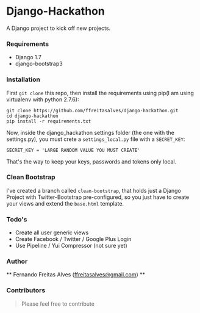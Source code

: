 # Django-Hackathon

A Django project to kick off new projects.

### Requirements
  - Django 1.7
  - django-bootstrap3
  
### Installation
First `git clone` this repo, then install the requirements using pip(I am using virtualenv with python 2.7.6):

```
git clone https://github.com/ffreitasalves/django-hackathon.git
cd django-hackathon
pip install -r requirements.txt
```

Now, inside the django_hackathon settings folder (the one with the settings.py), you must crete a `settings_local.py` file with a `SECRET_KEY`:

```
SECRET_KEY = 'LARGE RANDOM VALUE YOU MUST CREATE'
```

That's the way to keep your keys, passwords and tokens only local.

### Clean Bootstrap
I've created a branch called `clean-bootstrap`, that holds just a Django Project with Twitter-Bootstrap pre-configured, so you just have to create your views and extend the `base.html` template.

### Todo's
  - Create all user generic views
  - Create Facebook / Twitter / Google Plus Login
  - Use Pipeline / Yui Compressor (not sure yet)

### Author

** Fernando Freitas Alves (ffreitasalves@gmail.com) **

### Contributors

> Please feel free to contribute
